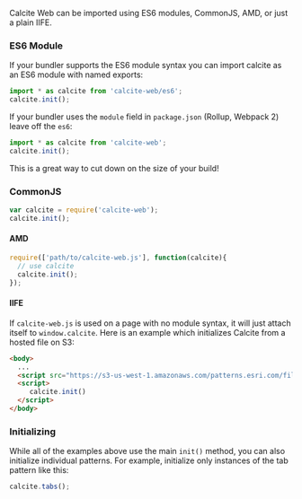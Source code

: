 Calcite Web can be imported using ES6 modules, CommonJS, AMD, or just a plain IIFE.

### ES6 Module

If your bundler supports the ES6 module syntax you can import calcite as an ES6 module with named exports:

```js
import * as calcite from 'calcite-web/es6';
calcite.init();
```

If your bundler uses the `module` field in `package.json` (Rollup, Webpack 2) leave off the `es6`:

```js
import * as calcite from 'calcite-web';
calcite.init();
```

This is a great way to cut down on the size of your build!

### CommonJS

```js
var calcite = require('calcite-web');
calcite.init();
```

#### AMD

```js
require(['path/to/calcite-web.js'], function(calcite){
  // use calcite
  calcite.init();
});
```

#### IIFE

If `calcite-web.js` is used on a page with no module syntax, it will just attach itself to `window.calcite`. Here is an example which initializes Calcite from a hosted file on S3:

```html
<body>
  ...
  <script src="https://s3-us-west-1.amazonaws.com/patterns.esri.com/files/calcite-web/{{data.pkg.version}}/js/calcite-web.min.js"></script>
  <script>
     calcite.init()
  </script>
</body>
```

### Initializing

While all of the examples above use the main `init()` method, you can also initialize individual patterns. For example, initialize only instances of the tab pattern like this:

```js
calcite.tabs();
```
